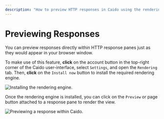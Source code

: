 ```yaml
---
description: "How to preview HTTP responses in Caido using the rendering engine to view content as it would appear in a browser window."
---
```


# Previewing Responses

You can preview responses directly within HTTP response panes just as they would appear in your browser window.

To make use of this feature, **click** on the account button <code><Icon icon="fas fa-user" /></code> in the top-right corner of the Caido user-interface, select `Settings`, and open the `Rendering` tab. Then, **click** on the `Install now` button to install the required rendering engine.

<img alt="Installing the rendering engine." src="/_images/general_usage_rendering_engine.png" center>

Once the rendering engine is installed, you can click on the `Preview` or page button <code><Icon icon="fas fa-file" /></code> attached to a response pane to render the view.

<img alt="Previewing a response within Caido." src="/_images/general_usage_response_preview.png" center>
